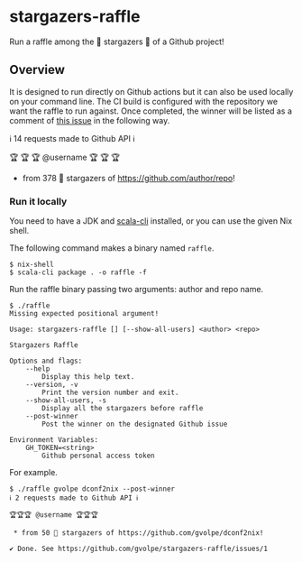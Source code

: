 # stargazers-raffle

Run a raffle among the 🌟 stargazers 🌟 of a Github project!

## Overview

It is designed to run directly on Github actions but it can also be used locally on your command line. The CI build is configured with the repository we want the raffle to run against. Once completed, the winner will be listed as a comment of [this issue](https://github.com/gvolpe/stargazers-raffle/issues/1) in the following way.

ℹ️ 14 requests made to Github API ℹ️

🏆 🏆 🏆 @username 🏆 🏆 🏆

 * from 378 🌟 stargazers of https://github.com/author/repo!

### Run it locally

You need to have a JDK and [scala-cli](https://scala-cli.virtuslab.org/) installed, or you can use the given Nix shell.

The following command makes a binary named `raffle`.

```shell
$ nix-shell
$ scala-cli package . -o raffle -f
```

Run the raffle binary passing two arguments: author and repo name.

```shell
$ ./raffle
Missing expected positional argument!

Usage: stargazers-raffle [] [--show-all-users] <author> <repo>

Stargazers Raffle

Options and flags:
    --help
        Display this help text.
    --version, -v
        Print the version number and exit.
    --show-all-users, -s
        Display all the stargazers before raffle
    --post-winner
        Post the winner on the designated Github issue

Environment Variables:
    GH_TOKEN=<string>
        Github personal access token
```

For example.

```shell
$ ./raffle gvolpe dconf2nix --post-winner
ℹ️ 2 requests made to Github API ℹ️

🏆🏆🏆 @username 🏆🏆🏆

 * from 50 🌟 stargazers of https://github.com/gvolpe/dconf2nix!

✔️ Done. See https://github.com/gvolpe/stargazers-raffle/issues/1
```
